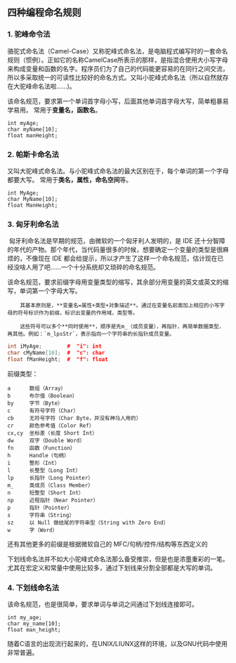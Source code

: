 ## 四种编程命名规则

### 1. 驼峰命令法

​		骆驼式命名法（Camel-Case）又称驼峰式命名法，是电脑程式编写时的一套命名规则（惯例）。正如它的名称CamelCase所表示的那样，是指混合使用大小写字母来构成变量和函数的名字。程序员们为了自己的代码能更容易的在同行之间交流，所以多采取统一的可读性比较好的命名方式。又叫小驼峰式命名法（所以自然就存在大驼峰命名法啦……)。

​		该命名规范，要求第一个单词首字母小写，后面其他单词首字母大写，简单粗暴易学易用。 常用于**变量名，函数名**。 

```text
int myAge;
char myName[10];
float manHeight;
```

###  2. 帕斯卡命名法

​		又叫大驼峰式命名法。与小驼峰式命名法的最大区别在于，每个单词的第一个字母都要大写。 常用于**类名，属性，命名空间**等。 

```text
int MyAge;
char MyName[10];
float ManHeight;
```

### 3. 匈牙利命名法

​		匈牙利命名法是早期的规范，由微软的一个匈牙利人发明的，是 IDE 还十分智障的年代的产物。那个年代，当代码量很多的时候，想要确定一个变量的类型是很麻烦的，不像现在 IDE 都会给提示，所以才产生了这样一个命名规范，估计现在已经没啥人用了吧……一个十分系统却又琐碎的命名规范。

​		该命名规范，要求前缀字母用变量类型的缩写，其余部分用变量的英文或英文的缩写，单词第一个字母大写。

 		其基本原则是，**变量名=属性+类型+对象描述**。通过在变量名前面加上相应的小写字母的符号标识作为前缀，标识出变量的作用域，类型等。 

 		这些符号可以多个**同时使用**，顺序是先m_（成员变量），再指针，再简单数据类型，再其他。例如：`m_lpsStr`，表示指向一个字符串的长指针成员变量。 

```c++
int iMyAge;        #  "i": int
char cMyName[10];  #  "c": char
float fManHeight;  #  "f": float
```

前缀类型：

```text
a      数组（Array）
b      布尔值（Boolean）
by     字节（Byte）
c      有符号字符（Char）
cb     无符号字符（Char Byte，并没有神马人用的）
cr     颜色参考值（Color Ref）
cx,cy  坐标差（长度 Short Int）
dw     双字（Double Word）
fn     函数（Function）
h      Handle（句柄）
i      整形（Int）
l      长整型（Long Int）
lp     长指针（Long Pointer）
m_     类成员（Class Member）
n      短整型（Short Int）
np     近程指针（Near Pointer）
p      指针（Pointer）
s      字符串（String）
sz     以 Null 做结尾的字符串型（String with Zero End）
w      字（Word）
```

 还有其他更多的前缀是根据微软自己的 MFC/句柄/控件/结构等东西定义的 

下划线命名法并不如大小驼峰式命名法那么备受推崇，但是也是浓墨重彩的一笔。尤其在宏定义和常量中使用比较多，通过下划线来分割全部都是大写的单词。

### 4. 下划线命名法

该命名规范，也是很简单，要求单词与单词之间通过下划线连接即可。

```text
int my_age;
char my_name[10];
float man_height;
```

 随着C语言的出现流行起来的，在UNIX/LIUNX这样的环境，以及GNU代码中使用非常普遍。 